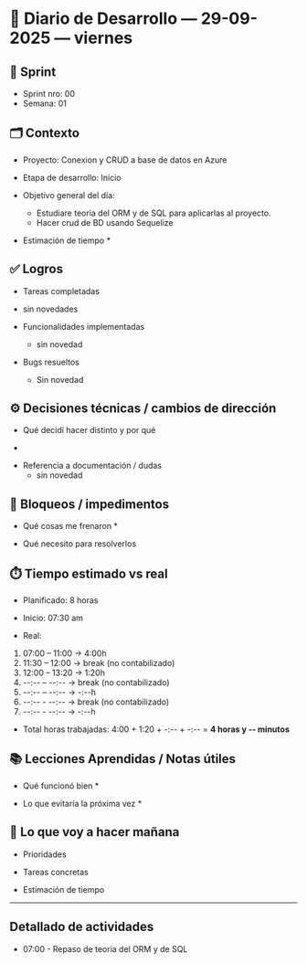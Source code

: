# 📓 Diario de Desarrollo — 29-09-2025 — viernes
## 🏃 Sprint
- Sprint nro: 00
- Semana: 01

## 🗂️ Contexto
- Proyecto: Conexion y CRUD a base de datos en Azure 
- Etapa de desarrollo: Inicio
- Objetivo general del día: 
  * Estudiare teoria del ORM y de SQL para aplicarlas al proyecto. 
  * Hacer crud de BD usando Sequelize


- Estimación de tiempo
  * 


## ✅ Logros
- Tareas completadas 
 * sin novedades

- Funcionalidades implementadas
  * sin novedad

- Bugs resueltos
  * Sin novedad

## ⚙️ Decisiones técnicas / cambios de dirección
- Qué decidí hacer distinto y por qué
 * 

- Referencia a documentación / dudas
  * sin novedad

## 🚧 Bloqueos / impedimentos
- Qué cosas me frenaron
  * 

- Qué necesito para resolverlos


## ⏱️ Tiempo estimado vs real

 - Planificado: 8 horas

 - Inicio: 07:30 am

 - Real:

  1. 07:00 – 11:00 → 4:00h
  2. 11:30 – 12:00 → break (no contabilizado)
  3. 12:00 – 13:20 → 1:20h
  3. --:-- – --:-- → break (no contabilizado)
  3. --:-- – --:-- → -:--h
  4. --:-- - --:-- → break (no contabilizado)
  5. --:-- - --:-- → -:--h

 - Total horas trabajadas: 4:00 + 1:20 + -:-- + -:--  = **4 horas y -- minutos**

## 📚 Lecciones Aprendidas / Notas útiles
- Qué funcionó bien
  * 

- Lo que evitaría la próxima vez
  * 

## 🔮 Lo que voy a hacer mañana
- Prioridades

- Tareas concretas

- Estimación de tiempo

---

## Detallado de actividades

 - 07:00 - Repaso de teoria del ORM y de SQL